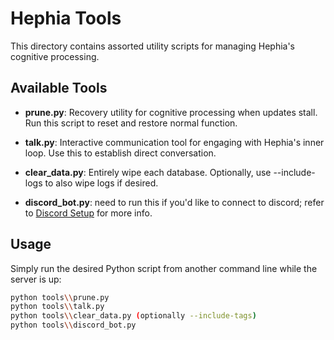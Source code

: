 # Hephia Tools

This directory contains assorted utility scripts for managing Hephia's cognitive processing.

## Available Tools

- **prune.py**: Recovery utility for cognitive processing when updates stall. Run this script to reset and restore normal function.

- **talk.py**: Interactive communication tool for engaging with Hephia's inner loop. Use this to establish direct conversation.

- **clear_data.py**: Entirely wipe each database. Optionally, use --include-logs to also wipe logs if desired.

- **discord_bot.py**: need to run this if you'd like to connect to discord; refer to [Discord Setup](discord_bot.md) for more info. 

## Usage

Simply run the desired Python script from another command line while the server is up:

```bash
python tools\\prune.py
python tools\\talk.py 
python tools\\clear_data.py (optionally --include-tags) 
python tools\\discord_bot.py
```
